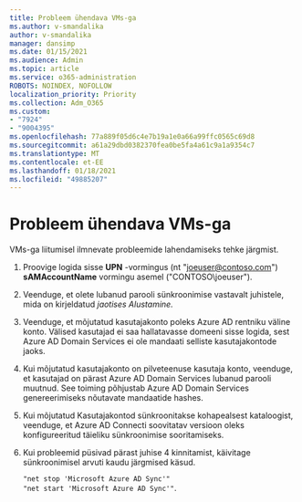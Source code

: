 ```yaml
---
title: Probleem ühendava VMs-ga
ms.author: v-smandalika
author: v-smandalika
manager: dansimp
ms.date: 01/15/2021
ms.audience: Admin
ms.topic: article
ms.service: o365-administration
ROBOTS: NOINDEX, NOFOLLOW
localization_priority: Priority
ms.collection: Adm_O365
ms.custom:
- "7924"
- "9004395"
ms.openlocfilehash: 77a889f05d6c4e7b19a1e0a66a99ffc0565c69d8
ms.sourcegitcommit: a61a29dbd0382370fea0be5fa4a61c9a1a9354c7
ms.translationtype: MT
ms.contentlocale: et-EE
ms.lasthandoff: 01/18/2021
ms.locfileid: "49885207"
---
```

# <a name="issue-joining-vms"></a>Probleem ühendava VMs-ga

VMs-ga liitumisel ilmnevate probleemide lahendamiseks tehke järgmist.

1. Proovige logida sisse **UPN** -vormingus (nt "joeuser@contoso.com") **sAMAccountName** vormingu asemel ("CONTOSO\joeuser").
2. Veenduge, et olete lubanud parooli sünkroonimise vastavalt juhistele, mida on kirjeldatud *jaotises Alustamine.*
3. Veenduge, et mõjutatud kasutajakonto poleks Azure AD rentniku väline konto. Välised kasutajad ei saa hallatavasse domeeni sisse logida, sest Azure AD Domain Services ei ole mandaati selliste kasutajakontode jaoks.
4. Kui mõjutatud kasutajakonto on pilveteenuse kasutaja konto, veenduge, et kasutajad on pärast Azure AD Domain Services lubanud parooli muutnud. See toiming põhjustab Azure AD Domain Services genereerimiseks nõutavate mandaatide hashes.
5. Kui mõjutatud Kasutajakontod sünkroonitakse kohapealsest kataloogist, veenduge, et Azure AD Connecti soovitatav versioon oleks konfigureeritud täieliku sünkroonimise sooritamiseks.
6. Kui probleemid püsivad pärast juhise 4 kinnitamist, käivitage sünkroonimisel arvuti kaudu järgmised käsud.
 
     `"net stop 'Microsoft Azure AD Sync'"`  
     `"net start 'Microsoft Azure AD Sync'"`.